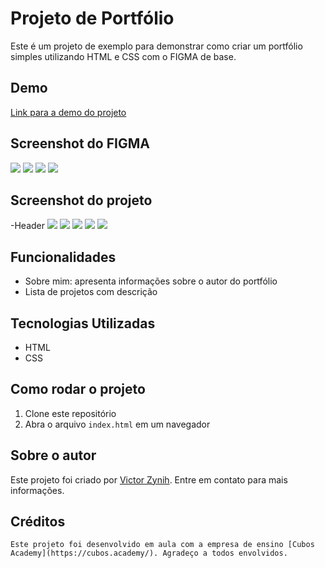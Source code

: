 # Projeto de Portfólio

Este é um projeto de exemplo para demonstrar como criar um portfólio simples utilizando HTML e CSS com o FIGMA de base.

## Demo

[Link para a demo do projeto](https://github.com/ZynihVic/Portifolio-frontent-prjct)

## Screenshot do FIGMA 

![](https://prnt.sc/Mgbah7Hj8r3l)
![](https://prnt.sc/dJtZSYJxXtgM)
![](https://prnt.sc/RpHzxcBz5Vr1)
![](https://prnt.sc/jRhLaGaoh5LG)
## Screenshot do projeto

-Header ![](https://prnt.sc/lTqvb1FWkXod)
![](https://prnt.sc/aS6Zx0232WFc)
![](https://prnt.sc/WzqMotcTU3mw)
![](https://prnt.sc/Ukv0qWDiV6_-)
![](https://prnt.sc/_I23wondabV5)

## Funcionalidades

- Sobre mim: apresenta informações sobre o autor do portfólio 
- Lista de projetos com descrição

## Tecnologias Utilizadas

- HTML
- CSS

## Como rodar o projeto

1. Clone este repositório
2. Abra o arquivo `index.html` em um navegador

## Sobre o autor

Este projeto foi criado por [Victor Zynih](https://github.com/ZynihVic). Entre em contato para mais informações.

## Créditos 
    Este projeto foi desenvolvido em aula com a empresa de ensino [Cubos Academy](https://cubos.academy/). Agradeço a todos envolvidos.

